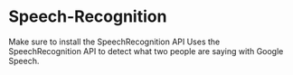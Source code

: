 # Speech-Recognition
Make sure to install the SpeechRecognition API
Uses the SpeechRecognition API to detect what two people are saying with Google Speech.
